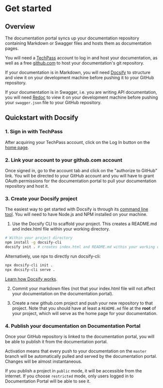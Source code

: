 # Get started

## Overview

The documentation portal syncs up your documentation repository containing Markdown or Swagger files and hosts them as documentation pages.

You will need a [TechPass](https://www.techpass.gov.sg) account to log in and host your documentation, as well as a free [github.com](https://github.com) to host your documentation's git repository.

If your documentation is in Markdown, you will need [Docsify](https://docsify.js.org) to structure and view it on your development machine before pushing it to your GitHub repository.

If your documentation is in Swagger, i.e. you are writing API documentation, you will need [Redoc](https://github.com/Redocly/redoc) to view it on your development machine before pushing your `swagger.json` file to your GitHub repository.

## Quickstart with Docsify

### 1. Sign in with TechPass

After acquiring your TechPass account, click on the Log In button on the [home page](/).

### 2. Link your account to your github.com account

Once signed in, go to the account tab and click on the "authorize to GitHub" link. You will be directed to your GitHub account and you will have to grant OAuth permissions for the documentation portal to pull your documentation repository and host it.

### 3. Create your Docsify project

The easiest way to get started with Docsify is through its [command line tool](https://docsify.js.org/#/quickstart). You will need to have Node.js and NPM installed on your machine.

  1. Use the Docsify CLI to scaffold your project. This creates a README.md and index.html file within your working directory.

  ```bash
  # Within your project directory
  npm install -g docsify-cli
  docsify init . # creates index.html and README.md within your working directory
  ```

  Alternatively, use npx to directly run docsify-cli:

  ```bash
  npx docsify-cli init .
  npx docsify-cli serve .
  ```

  [Learn how Docsify works](https://docsify.js.org).
  
  2. Commit your markdown files (not that your index.html file will not affect your documentation on the documentation portal).

  3. Create a new github.com project and push your new repository to that project. Note that you should have at least a `README.md` file at the **root** of your project, which will serve as the home page for your documentation.

### 4. Publish your documentation on Documentation Portal

Once your GitHub repository is linked to the documentation portal, you will be able to publish it from the documentation portal. 

Activation means that every push to your documentation on the `master` branch will be automatically pulled and served by the documentation portal. Changes will be almost instantaneous.

If you publish a project in `public` mode, it will be accessible from the internet. If you choose `restricted` mode, only users logged in to Documentation Portal will be able to see it.